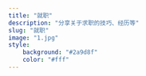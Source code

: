 ```yaml
---
title: "就职"
description: "分享关于求职的技巧、经历等"
slug: "就职"
image: "1.jpg"
style:
    background: "#2a9d8f"
    color: "#fff"
---
```

